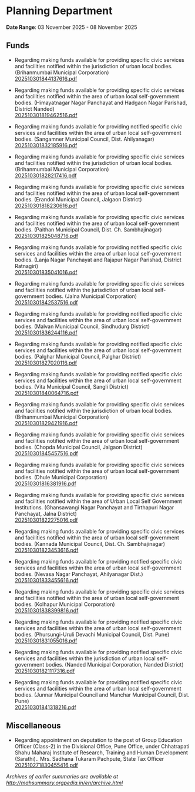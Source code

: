 # Planning Department

**Date Range**: 03 November 2025 - 08 November 2025


## Funds
- Regarding making funds available for providing specific civic services and facilities notified within the jurisdiction of urban local bodies. (Brihanmumbai Municipal Corporation)\
  [202510301844137616.pdf](https://gr.maharashtra.gov.in/Site/Upload/Government%20Resolutions/English/202510301844137616.pdf)

- Regarding making funds available for providing specific civic services and facilities notified within the area of urban local self-government bodies. (Himayatnagar Nagar Panchayat and Hadgaon Nagar Parishad, District Nanded)\
  [202510301819462516.pdf](https://gr.maharashtra.gov.in/Site/Upload/Government%20Resolutions/English/202510301819462516.pdf)

- Regarding making funds available for providing notified specific civic services and facilities within the area of urban local self-government bodies. (Sangamner Municipal Council, Dist. Ahilyanagar)\
  [202510301832185916.pdf](https://gr.maharashtra.gov.in/Site/Upload/Government%20Resolutions/English/202510301832185916.pdf)

- Regarding making funds available for providing specific civic services and facilities notified within the jurisdiction of urban local bodies. (Brihanmumbai Municipal Corporation)\
  [202510301828217416.pdf](https://gr.maharashtra.gov.in/Site/Upload/Government%20Resolutions/English/202510301828217416.pdf)

- Regarding making funds available for providing specific civic services and facilities notified within the area of urban local self-government bodies. (Erandol Municipal Council, Jalgaon District)\
  [202510301818230616.pdf](https://gr.maharashtra.gov.in/Site/Upload/Government%20Resolutions/English/202510301818230616.pdf)

- Regarding making funds available for providing specific civic services and facilities notified within the area of urban local self-government bodies. (Paithan Municipal Council, Dist. Ch. Sambhajinagar)\
  [202510301825048716.pdf](https://gr.maharashtra.gov.in/Site/Upload/Government%20Resolutions/English/202510301825048716.pdf)

- Regarding making funds available for providing notified specific civic services and facilities within the area of urban local self-government bodies. (Lanja Nagar Panchayat and Rajapur Nagar Parishad, District Ratnagiri)\
  [202510301835041016.pdf](https://gr.maharashtra.gov.in/Site/Upload/Government%20Resolutions/English/202510301835041016.pdf)

- Regarding making funds available for providing specific civic services and facilities notified within the jurisdiction of urban local self-government bodies. (Jalna Municipal Corporation)\
  [202510301842537516.pdf](https://gr.maharashtra.gov.in/Site/Upload/Government%20Resolutions/English/202510301842537516.pdf)

- Regarding making funds available for providing notified specific civic services and facilities within the area of urban local self-government bodies. (Malvan Municipal Council, Sindhudurg District)\
  [202510301836244116.pdf](https://gr.maharashtra.gov.in/Site/Upload/Government%20Resolutions/English/202510301836244116.pdf)

- Regarding making funds available for providing notified specific civic services and facilities within the area of urban local self-government bodies. (Palghar Municipal Council, Palghar District)\
  [202510301827020116.pdf](https://gr.maharashtra.gov.in/Site/Upload/Government%20Resolutions/English/202510301827020116.pdf)

- Regarding making funds available for providing notified specific civic services and facilities within the area of urban local self-government bodies. (Vita Municipal Council, Sangli District)\
  [202510301840064716.pdf](https://gr.maharashtra.gov.in/Site/Upload/Government%20Resolutions/English/202510301840064716.pdf)

- Regarding making funds available for providing specific civic services and facilities notified within the jurisdiction of urban local bodies. (Brihanmumbai Municipal Corporation)\
  [202510301829421916.pdf](https://gr.maharashtra.gov.in/Site/Upload/Government%20Resolutions/English/202510301829421916.pdf)

- Regarding making funds available for providing specific civic services and facilities notified within the area of urban local self-government bodies. (Chopda Municipal Council, Jalgaon District)\
  [202510301845457516.pdf](https://gr.maharashtra.gov.in/Site/Upload/Government%20Resolutions/English/202510301845457516.pdf)

- Regarding making funds available for providing specific civic services and facilities notified within the area of urban local self-government bodies. (Dhule Municipal Corporation)\
  [202510301816381916.pdf](https://gr.maharashtra.gov.in/Site/Upload/Government%20Resolutions/English/202510301816381916.pdf)

- Regarding making funds available for providing specific civic services and facilities notified within the area of Urban Local Self Government Institutions. (Ghansawangi Nagar Panchayat and Tirthapuri Nagar Panchayat, Jalna District)\
  [202510301822275016.pdf](https://gr.maharashtra.gov.in/Site/Upload/Government%20Resolutions/English/202510301822275016.pdf)

- Regarding making funds available for providing specific civic services and facilities notified within the area of urban local self-government bodies. (Kannada Municipal Council, Dist. Ch. Sambhajinagar)\
  [202510301823453616.pdf](https://gr.maharashtra.gov.in/Site/Upload/Government%20Resolutions/English/202510301823453616.pdf)

- Regarding making funds available for providing notified specific civic services and facilities within the area of urban local self-government bodies. (Nevasa Nagar Panchayat, Ahilyanagar Dist.)\
  [202510301833455616.pdf](https://gr.maharashtra.gov.in/Site/Upload/Government%20Resolutions/English/202510301833455616.pdf)

- Regarding making funds available for providing specific civic services and facilities notified within the area of urban local self-government bodies. (Kolhapur Municipal Corporation)\
  [202510301838399816.pdf](https://gr.maharashtra.gov.in/Site/Upload/Government%20Resolutions/English/202510301838399816.pdf)

- Regarding making funds available for providing notified specific civic services and facilities within the area of urban local self-government bodies. (Phursungi-Uruli Devachi Municipal Council, Dist. Pune)\
  [202510301831055016.pdf](https://gr.maharashtra.gov.in/Site/Upload/Government%20Resolutions/English/202510301831055016.pdf)

- Regarding making funds available for providing notified specific civic services and facilities within the jurisdiction of urban local self-government bodies. (Nanded Municipal Corporation, Nanded District)\
  [202510301821117316.pdf](https://gr.maharashtra.gov.in/Site/Upload/Government%20Resolutions/English/202510301821117316.pdf)

- Regarding making funds available for providing notified specific civic services and facilities within the area of urban local self-government bodies. (Junnar Municipal Council and Manchar Municipal Council, Dist. Pune)\
  [202510301841318216.pdf](https://gr.maharashtra.gov.in/Site/Upload/Government%20Resolutions/English/202510301841318216.pdf)

## Miscellaneous
- Regarding appointment on deputation to the post of Group Education Officer (Class-2) in the Divisional Office, Pune Office, under Chhatrapati Shahu Maharaj Institute of Research, Training and Human Development (Sarathi).. Mrs. Sadhana Tukaram Pachpute, State Tax Officer\
  [202510271830455416.pdf](https://gr.maharashtra.gov.in/Site/Upload/Government%20Resolutions/English/202510271830455416.pdf)


*Archives of earlier summaries are available at http://mahsummary.orgpedia.in/en/archive.html*